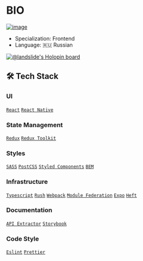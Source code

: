 # BIO

[![image](https://www.codewars.com/users/NEWESTERS/badges/small)](https://www.codewars.com/users/NEWESTERS)

* Specialization: Frontend
* Language: 🇷🇺 Russian

[![@landslide's Holopin board](https://holopin.me/landslide)](https://holopin.io/@landslide)

## 🛠 Tech Stack

### UI

[`React`](https://reactjs.org) [`React Native`](https://reactnative.dev)

### State Management

[`Redux`](https://redux.js.org) [`Redux Toolkit`](https://redux-toolkit.js.org)

### Styles

[`SASS`](https://sass-lang.com) [`PostCSS`](https://postcss.org) [`Styled Components`](https://styled-components.com) [`BEM`](https://bem.info)

### Infrastructure

[`Typescript`](https://www.typescriptlang.org) [`Rush`](https://rushstack.io) [`Webpack`](https://webpack.js.org) [`Module Federation`](https://webpack.js.org/concepts/module-federation) [`Expo`](https://expo.dev) [`Heft`](https://rushstack.io/pages/heft/overview/)

### Documentation
[`API Extractor`](https://api-extractor.com) [`Storybook`](https://storybook.js.org)

### Code Style
[`Eslint`](https://eslint.org) [`Prettier`](https://prettier.io)
